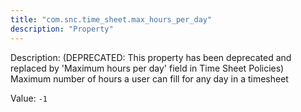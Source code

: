 ```yaml
---
title: "com.snc.time_sheet.max_hours_per_day"
description: "Property"
---
```


Description: (DEPRECATED: This property has been deprecated and replaced by 'Maximum hours per day' field in Time Sheet Policies) </br>
Maximum number of hours a user can fill for any day in a timesheet

Value: `-1`